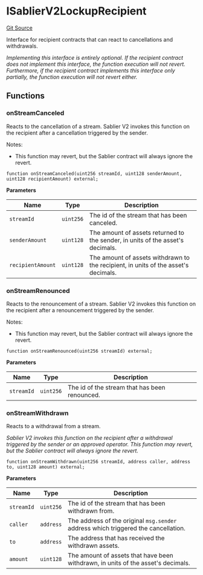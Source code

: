 # ISablierV2LockupRecipient

[Git Source](https://github.com/sablierhq/v2-core/blob/dd92abb9f3f01149a5be0e13eb517772181c5081/docs/contracts/v2/reference/core/interfaces)

Interface for recipient contracts that can react to cancellations and withdrawals.

_Implementing this interface is entirely optional. If the recipient contract does not implement this interface, the
function execution will not revert. Furthermore, if the recipient contract implements this interface only partially, the
function execution will not revert either._

## Functions

### onStreamCanceled

Reacts to the cancellation of a stream. Sablier V2 invokes this function on the recipient after a cancellation triggered
by the sender.

Notes:

- This function may revert, but the Sablier contract will always ignore the revert.

```solidity
function onStreamCanceled(uint256 streamId, uint128 senderAmount, uint128 recipientAmount) external;
```

**Parameters**

| Name              | Type      | Description                                                                        |
| ----------------- | --------- | ---------------------------------------------------------------------------------- |
| `streamId`        | `uint256` | The id of the stream that has been canceled.                                       |
| `senderAmount`    | `uint128` | The amount of assets returned to the sender, in units of the asset's decimals.     |
| `recipientAmount` | `uint128` | The amount of assets withdrawn to the recipient, in units of the asset's decimals. |

### onStreamRenounced

Reacts to the renouncement of a stream. Sablier V2 invokes this function on the recipient after a renouncement triggered
by the sender.

Notes:

- This function may revert, but the Sablier contract will always ignore the revert.

```solidity
function onStreamRenounced(uint256 streamId) external;
```

**Parameters**

| Name       | Type      | Description                                   |
| ---------- | --------- | --------------------------------------------- |
| `streamId` | `uint256` | The id of the stream that has been renounced. |

### onStreamWithdrawn

Reacts to a withdrawal from a stream.

_Sablier V2 invokes this function on the recipient after a withdrawal triggered by the sender or an approved operator.
This function may revert, but the Sablier contract will always ignore the revert._

```solidity
function onStreamWithdrawn(uint256 streamId, address caller, address to, uint128 amount) external;
```

**Parameters**

| Name       | Type      | Description                                                                        |
| ---------- | --------- | ---------------------------------------------------------------------------------- |
| `streamId` | `uint256` | The id of the stream that has been withdrawn from.                                 |
| `caller`   | `address` | The address of the original `msg.sender` address which triggered the cancellation. |
| `to`       | `address` | The address that has received the withdrawn assets.                                |
| `amount`   | `uint128` | The amount of assets that have been withdrawn, in units of the asset's decimals.   |
